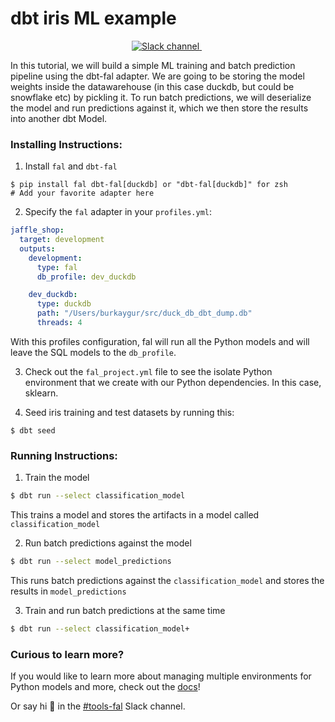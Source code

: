 # dbt iris ML example

<p align="center">
  <a href="https://getdbt.slack.com/archives/C02V8QW3Q4Q">
    <img src="https://badgen.net/badge/icon/%23tools-fal%20on%20dbt%20Slack/orange?icon=slack&label" alt="Slack channel" />
  </a>&nbsp;
</p>

In this tutorial, we will build a simple ML training and batch prediction pipeline using the dbt-fal adapter. We are going to be storing the model weights inside the datawarehouse (in this case duckdb, but could be snowflake etc) by pickling it. To run batch predictions, we will deserialize the model and run predictions against it, which we then store the results into another dbt Model.

### Installing Instructions:

1. Install `fal` and `dbt-fal`

```
$ pip install fal dbt-fal[duckdb] or "dbt-fal[duckdb]" for zsh
# Add your favorite adapter here
```

2. Specify the `fal` adapter in your `profiles.yml`:

```yaml
jaffle_shop:
  target: development
  outputs:
    development:
      type: fal
      db_profile: dev_duckdb

    dev_duckdb:
      type: duckdb
      path: "/Users/burkaygur/src/duck_db_dbt_dump.db"
      threads: 4
```

With this profiles configuration, fal will run all the Python models and will leave the SQL models to the `db_profile`.

3. Check out the `fal_project.yml` file to see the isolate Python environment that we create with our Python dependencies. In this case, sklearn.

4. Seed iris training and test datasets by running this:

```
$ dbt seed
```

### Running Instructions:

1. Train the model

```bash
$ dbt run --select classification_model
```

This trains a model and stores the artifacts in a model called `classification_model`

2. Run batch predictions against the model

```bash
$ dbt run --select model_predictions
```

This runs batch predictions against the `classification_model` and stores the results in `model_predictions`

3. Train and run batch predictions at the same time

```bash
$ dbt run --select classification_model+
```

### Curious to learn more?

If you would like to learn more about managing multiple environments for Python models and more, check out the [docs](https://docs.fal.ai)!

Or say hi 👋 in the [#tools-fal](https://getdbt.slack.com/archives/C02V8QW3Q4Q) Slack channel.
